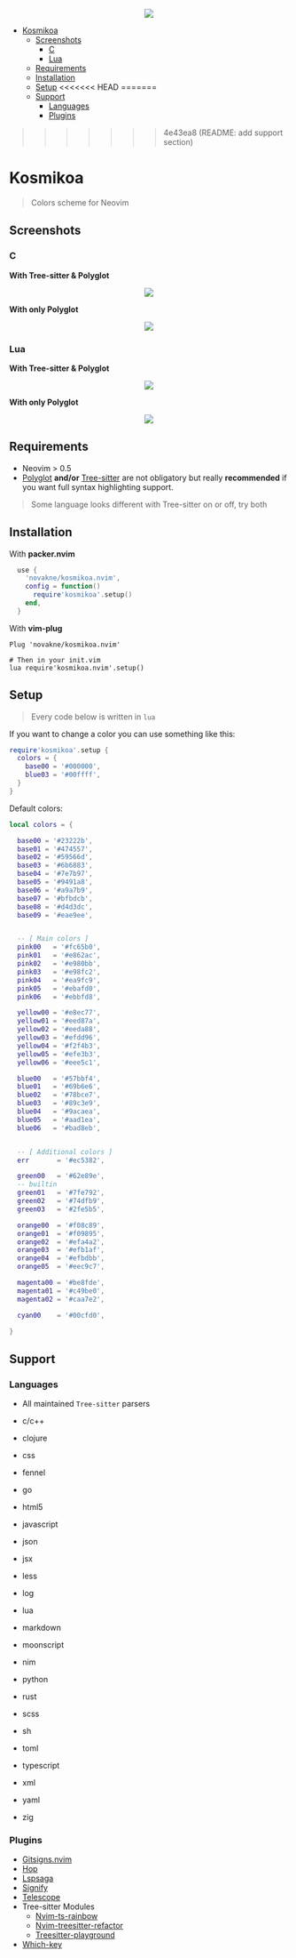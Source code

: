 <p align="center"><img src=".assets/kosmikoa.jpg?raw=true "kosmikoa""/></a></p>

<!--toc-->
- [Kosmikoa](#kosmikoa)
    * [Screenshots](#screenshots)
        * [C](#c)
        * [Lua](#lua)
    * [Requirements](#requirements)
    * [Installation](#installation)
    * [Setup](#setup)
<<<<<<< HEAD
=======
    * [Support](#support)
        * [Languages](#languages)
        * [Plugins](#plugins)
>>>>>>> 4e43ea8 (README: add support section)

<!-- tocstop -->

# Kosmikoa

> Colors scheme for Neovim

## Screenshots

### C

**With Tree-sitter & Polyglot**
<p align="center"><img src=".assets/c_treesitter.png?raw=true "c_treesitter""/></a></p>

**With only Polyglot**
<p align="center"><img src=".assets/c_polyglot.png?raw=true "c_polyglot""/></a></p>

### Lua

**With Tree-sitter & Polyglot**
<p align="center"><img src=".assets/lua_treesitter.png?raw=true "lua_treesitter""/></a></p>

**With only Polyglot**
<p align="center"><img src=".assets/lua_polyglot.png?raw=true "lua_polyglot""/></a></p>

## Requirements

* Neovim > 0.5
* [Polyglot](https://github.com/sheerun/vim-polyglot) __and/or__ [Tree-sitter](https://github.com/nvim-treesitter/nvim-treesitter) are not obligatory but really __recommended__ if you want full syntax highlighting support.

> Some language looks different with Tree-sitter on or off, try both

## Installation

With **packer.nvim**
``` lua
  use {
    'novakne/kosmikoa.nvim',
    config = function()
      require'kosmikoa'.setup()
    end,
  }


```

With **vim-plug**
```
Plug 'novakne/kosmikoa.nvim'

# Then in your init.vim
lua require'kosmikoa.nvim'.setup()
```


## Setup

> Every code below is written in `lua`

If you want to change a color you can use something like this:
``` lua
require'kosmikoa'.setup {
  colors = {
    base00 = '#000000',
    blue03 = '#00ffff',
  }
}
```

Default colors:
``` lua
local colors = {

  base00 = '#23222b',
  base01 = '#474557',
  base02 = '#59566d',
  base03 = '#6b6883',
  base04 = '#7e7b97',
  base05 = '#9491a8',
  base06 = '#a9a7b9',
  base07 = '#bfbdcb',
  base08 = '#d4d3dc',
  base09 = '#eae9ee',


  -- [ Main colors ]
  pink00   = '#fc65b0',
  pink01   = '#e862ac',
  pink02   = '#e980bb',
  pink03   = '#e98fc2',
  pink04   = '#ea9fc9',
  pink05   = '#ebafd0',
  pink06   = '#ebbfd8',

  yellow00 = '#e8ec77',
  yellow01 = '#eed87a',
  yellow02 = '#eeda88',
  yellow03 = '#efdd96',
  yellow04 = '#f2f4b3',
  yellow05 = '#efe3b3',
  yellow06 = '#eee5c1',

  blue00   = '#57bbf4',
  blue01   = '#69b6e6',
  blue02   = '#78bce7',
  blue03   = '#89c3e9',
  blue04   = '#9acaea',
  blue05   = '#aad1ea',
  blue06   = '#bad8eb',


  -- [ Additional colors ]
  err       = '#ec5382',

  green00   = '#62e89e',
  -- builtin
  green01   = '#7fe792',
  green02   = '#74dfb9',
  green03   = '#2fe5b5',

  orange00  = '#f08c89',
  orange01  = '#f09895',
  orange02  = '#efa4a2',
  orange03  = '#efb1af',
  orange04  = '#efbdbb',
  orange05  = '#eec9c7',

  magenta00 = '#be8fde',
  magenta01 = '#c49be0',
  magenta02 = '#caa7e2',

  cyan00    = '#00cfd0',

}
```

## Support

### Languages

* All maintained `Tree-sitter` parsers

* c/c++
* clojure
* css
* fennel
* go
* html5
* javascript
* json
* jsx
* less
* log
* lua
* markdown
* moonscript
* nim
* python
* rust
* scss
* sh
* toml
* typescript
* xml
* yaml
* zig

### Plugins

* [Gitsigns.nvim](https://github.com/lewis6991/gitsigns.nvim)
* [Hop](https://github.com/phaazon/hop.nvim)
* [Lspsaga](https://github.com/glepnir/lspsaga.nvim)
* [Signify](http//github.com/mhinz/vim-signify)
* [Telescope](https://github.com/nvim-telescope/telescope.nvim)
* Tree-sitter Modules
  * [Nvim-ts-rainbow](https://github.com/p00f/nvim-ts-rainbow)
  * [Nvim-treesitter-refactor](https://github.com/nvim-treesitter/nvim-treesitter-refactor)
  * [Treesitter-playground](https://github.com/nvim-treesitter/playground)
* [Which-key](https://github.com/liuchengxu/vim-which-key)

